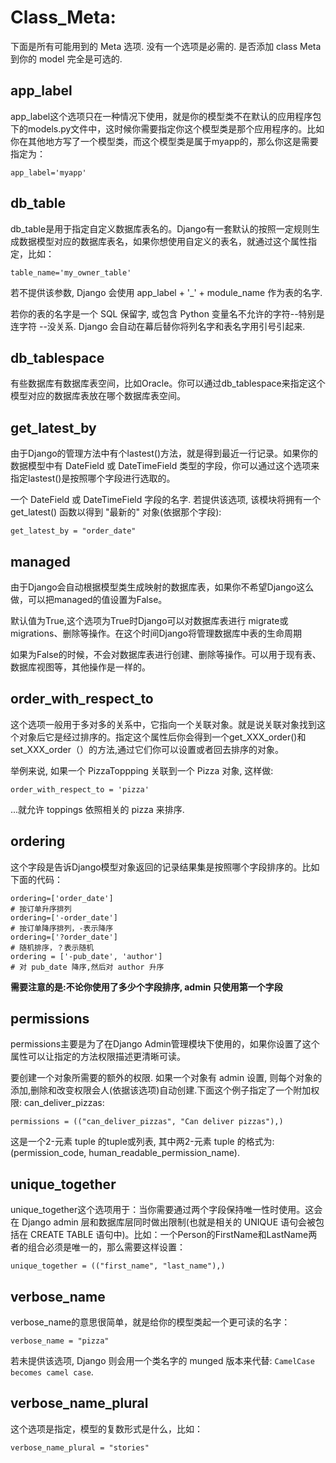 # Class_Meta:

下面是所有可能用到的 Meta 选项. 没有一个选项是必需的. 是否添加 class Meta 到你的 model 完全是可选的.

## app_label

app_label这个选项只在一种情况下使用，就是你的模型类不在默认的应用程序包下的models.py文件中，这时候你需要指定你这个模型类是那个应用程序的。比如你在其他地方写了一个模型类，而这个模型类是属于myapp的，那么你这是需要指定为：

```
app_label='myapp'
```

## db_table

db_table是用于指定自定义数据库表名的。Django有一套默认的按照一定规则生成数据模型对应的数据库表名，如果你想使用自定义的表名，就通过这个属性指定，比如：

```
table_name='my_owner_table'   
```

若不提供该参数, Django 会使用 app_label + '_' + module_name 作为表的名字.

若你的表的名字是一个 SQL 保留字, 或包含 Python 变量名不允许的字符--特别是连字符 --没关系. Django 会自动在幕后替你将列名字和表名字用引号引起来.

## db_tablespace

有些数据库有数据库表空间，比如Oracle。你可以通过db_tablespace来指定这个模型对应的数据库表放在哪个数据库表空间。

## get_latest_by

由于Django的管理方法中有个lastest()方法，就是得到最近一行记录。如果你的数据模型中有 DateField 或 DateTimeField 类型的字段，你可以通过这个选项来指定lastest()是按照哪个字段进行选取的。

一个 DateField 或 DateTimeField 字段的名字. 若提供该选项, 该模块将拥有一个 get_latest() 函数以得到 "最新的" 对象(依据那个字段):

```
get_latest_by = "order_date"
```

## managed

由于Django会自动根据模型类生成映射的数据库表，如果你不希望Django这么做，可以把managed的值设置为False。

默认值为True,这个选项为True时Django可以对数据库表进行 migrate或migrations、删除等操作。在这个时间Django将管理数据库中表的生命周期

如果为False的时候，不会对数据库表进行创建、删除等操作。可以用于现有表、数据库视图等，其他操作是一样的。

## order_with_respect_to

这个选项一般用于多对多的关系中，它指向一个关联对象。就是说关联对象找到这个对象后它是经过排序的。指定这个属性后你会得到一个get_XXX_order()和set_XXX_order（）的方法,通过它们你可以设置或者回去排序的对象。

举例来说, 如果一个 PizzaToppping 关联到一个 Pizza 对象, 这样做:

```
order_with_respect_to = 'pizza'
```

...就允许 toppings 依照相关的 pizza 来排序.

## ordering

这个字段是告诉Django模型对象返回的记录结果集是按照哪个字段排序的。比如下面的代码：

```
ordering=['order_date'] 
# 按订单升序排列
ordering=['-order_date'] 
# 按订单降序排列，-表示降序
ordering=['?order_date'] 
# 随机排序，？表示随机
ordering = ['-pub_date', 'author']
# 对 pub_date 降序,然后对 author 升序
```

**需要注意的是:不论你使用了多少个字段排序, admin 只使用第一个字段**



## permissions

permissions主要是为了在Django Admin管理模块下使用的，如果你设置了这个属性可以让指定的方法权限描述更清晰可读。

要创建一个对象所需要的额外的权限. 如果一个对象有 admin 设置, 则每个对象的添加,删除和改变权限会人(依据该选项)自动创建.下面这个例子指定了一个附加权限: can_deliver_pizzas:

```
permissions = (("can_deliver_pizzas", "Can deliver pizzas"),)
```

这是一个2-元素 tuple 的tuple或列表, 其中两2-元素 tuple 的格式为:(permission_code, human_readable_permission_name).

## unique_together

unique_together这个选项用于：当你需要通过两个字段保持唯一性时使用。这会在 Django admin  层和数据库层同时做出限制(也就是相关的 UNIQUE 语句会被包括在 CREATE TABLE  语句中)。比如：一个Person的FirstName和LastName两者的组合必须是唯一的，那么需要这样设置：

```
unique_together = (("first_name", "last_name"),)
```

## verbose_name

verbose_name的意思很简单，就是给你的模型类起一个更可读的名字：

```
verbose_name = "pizza"
```

若未提供该选项, Django 则会用一个类名字的 munged 版本来代替: `CamelCase becomes camel case`.

## verbose_name_plural

这个选项是指定，模型的复数形式是什么，比如：

```
verbose_name_plural = "stories"
```